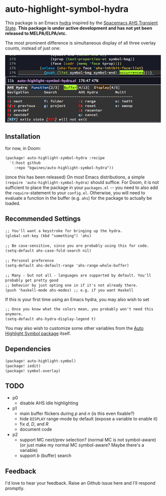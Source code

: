 # auto-highlight-symbol-hydra

This package is an Emacs [hydra](https://github.com/abo-abo/hydra) inspired by the [Spacemacs AHS Transient State](https://develop.spacemacs.org/doc/DOCUMENTATION.html#highlight-current-symbol). **This package is under active development and has not yet been released to MELPA/ELPA/etc.**

The most prominent difference is simultaneous display of all three overlay counts, instead of just one:

![overlays](https://github.com/bgwines/auto-highlight-symbol-hydra/blob/master/simultaneous-overlays.png)

## Installation

for now, in Doom:

```elisp
(package! auto-highlight-symbol-hydra :recipe
  '(:host github
    :repo "bgwines/auto-highlight-symbol-hydra"))
```

(once this has been released) On most Emacs distributions, a simple `(require 'auto-highlight-symbol-hydra)` should suffice. For Doom, it is not sufficient to place the package in your `packages.el` -- you need to also add the `require`-statement to your `config.el`. Otherwise, you will need to evaluate a function in the buffer (e.g. `ahs`) for the package to actually be loaded.

## Recommended Settings

```elisp
;; You'll want a keystroke for bringing up the hydra.
(global-set-key (kbd "something") 'ahs)

;; Be case-sensitive, since you are probably using this for code.
(setq-default ahs-case-fold-search nil)

;; Personal preference
(setq-default ahs-default-range 'ahs-range-whole-buffer)

;; Many - but not all - languages are supported by default. You'll probably get pretty good
;; behavior by just opting one in if it's not already there.
(push 'haskell-mode ahs-modes) ;; e.g. if you want Haskell
```

If this is your first time using an Emacs hydra, you may also wish to set

```elisp
;; Once you know what the colors mean, you probably won't need this anymore.
(setq-default ahs-hydra-display-legend t)
```

You may also wish to customize some other variables from the [Auto Highlight Symbol package](https://github.com/mhayashi1120/auto-highlight-symbol-mode) itself.

## Dependencies

``` elisp
(package! auto-highlight-symbol)
(package! iedit)
(package! symbol-overlay)
```

## TODO

* p0
    * disable AHS idle highlighting
* p1
    * main buffer flickers during _p_ and _n_ (is this even fixable?)
    * hide `DISPLAY` range-mode by default (expose a variable to enable it)
    * fix _d_, _D_, and _R_
    * document code
* p2
    * support MC next/prev selection? (normal MC is not symbol-aware) (or just make my normal MC symbol-aware? Maybe there's a variable)
    * support _b_ (buffer) search

## Feedback

I'd love to hear your feedback. Raise an Github issue here and I'll respond promptly.
